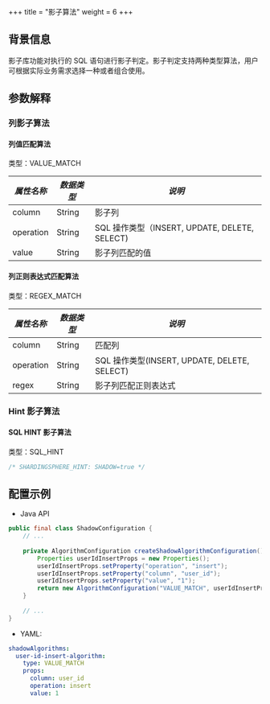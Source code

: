 +++
title = "影子算法"
weight = 6
+++

## 背景信息

影子库功能对执行的 SQL 语句进行影子判定。影子判定支持两种类型算法，用户可根据实际业务需求选择一种或者组合使用。

## 参数解释

### 列影子算法

#### 列值匹配算法

类型：VALUE_MATCH

| *属性名称* | *数据类型*  | *说明*                                       |
| --------- | --------- | ------------------------------------------- |
| column    | String    | 影子列                                       |
| operation | String    | SQL 操作类型（INSERT, UPDATE, DELETE, SELECT) |
| value     | String    | 影子列匹配的值                                 |

####  列正则表达式匹配算法

类型：REGEX_MATCH

| *属性名称* | *数据类型* | *说明*                                      |
| --------- | -------- | ------------------------------------------- |
| column    | String   | 匹配列                                       |
| operation | String   | SQL 操作类型(INSERT, UPDATE, DELETE, SELECT) |
| regex     | String   | 影子列匹配正则表达式                           |

### Hint 影子算法

####  SQL HINT 影子算法

类型：SQL_HINT
```sql
/* SHARDINGSPHERE_HINT: SHADOW=true */
```

## 配置示例

- Java API

```java
public final class ShadowConfiguration {
    // ...
    
    private AlgorithmConfiguration createShadowAlgorithmConfiguration() {
        Properties userIdInsertProps = new Properties();
        userIdInsertProps.setProperty("operation", "insert");
        userIdInsertProps.setProperty("column", "user_id");
        userIdInsertProps.setProperty("value", "1");
        return new AlgorithmConfiguration("VALUE_MATCH", userIdInsertProps);
    }
    
    // ...
}
```

- YAML:

```yaml
shadowAlgorithms:
  user-id-insert-algorithm:
    type: VALUE_MATCH
    props:
      column: user_id
      operation: insert
      value: 1
```

